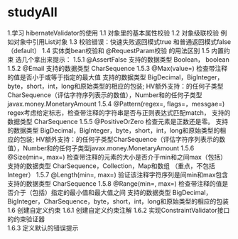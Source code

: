 # studyAll
1.学习 hibernateValidator的使用
    1.1 对象里的基本属性校验
    1.2 对象级联校验 例如对象中引用List对象
    1.3 校验错误：快速失败返回模式true 和普通返回模式false （default）
    1.4 实体类bean校验和 @RequestParam校验 的用法区别
    1.5 内置约束 选几个拿出来提示：
        1.5.1 @AssertFalse
              支持的数据类型 Boolean， boolean
        1.5.2 @Email 
              支持的数据类型 CharSequence
        1.5.3 @Max(value=) 检查带注释的值是否小于或等于指定的最大值
              支持的数据类型
              BigDecimal，BigInteger，byte，short，int，long和原始类型的相应的包装; HV额外支持：的任何子类型CharSequence（评估字符序列表示的数值），Number和的任何子类型javax.money.MonetaryAmount
        1.5.4 @Pattern(regex=, flags=，messgae=)
              regex考虑给定标志，检查带注释的字符串是否与正则表达式匹配match，
              支持的数据类型 CharSequence
        1.5.5 @PositiveOrZero
              检查元素是正数还是零。
              支持的数据类型 BigDecimal，BigInteger，byte，short，int，long和原始类型的相应的包装; HV额外支持：的任何子类型CharSequence（评估字符序列表示的数值），Number和的任何子类型javax.money.MonetaryAmount
        1.5.6 @Size(min=, max=)
              检查带注释的元素的大小是否介于min和之间max（包括）
              支持的数据类型
              CharSequence，Collection，Map和数组 （重点，不包括Integer）
        1.5.7 @Length(min=, max=) 验证该注释字符序列是间min和max包含
              支持的数据类型
              CharSequence
        1.5.8 @Range(min=, max=)
              检查带注释的值是否介于（包括）指定的最小值和最大值之间
              支持的数据类型
              BigDecimal，BigInteger，CharSequence，byte，short，int，long和原始类型的相应的包装
    1.6 创建自定义约束 
        1.6.1 创建自定义约束注解 
        1.6.2 实现ConstraintValidator接口的约束验证器  
        1.6.3 定义默认的错误提示                    